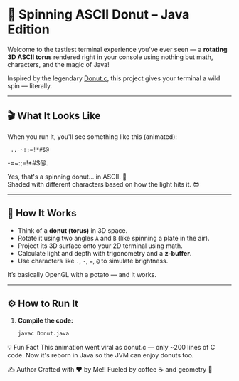 # 🍩 Spinning ASCII Donut – Java Edition

Welcome to the tastiest terminal experience you've ever seen — a **rotating 3D ASCII torus** rendered right in your console using nothing but math, characters, and the magic of Java!

Inspired by the legendary [Donut.c](https://www.a1k0n.net/2011/07/20/donut-math.html), this project gives your terminal a wild spin — literally.

---

## 🎬 What It Looks Like

When you run it, you'll see something like this (animated):

     .,-~:;=!*#$@
 -=~:;=!*#$@.


Yes, that's a spinning donut... in ASCII. 🍩  
Shaded with different characters based on how the light hits it. 😎

---

## 🧠 How It Works

- Think of a **donut (torus)** in 3D space.
- Rotate it using two angles `A` and `B` (like spinning a plate in the air).
- Project its 3D surface onto your 2D terminal using math.
- Calculate light and depth with trigonometry and a **z-buffer**.
- Use characters like `.`, `-`, `=`, `@` to simulate brightness.

It’s basically OpenGL with a potato — and it works.

---

## ⚙️ How to Run It

1. **Compile the code:**
   ```bash
   javac Donut.java

💡 Fun Fact
This animation went viral as donut.c — only ~200 lines of C code.
Now it's reborn in Java so the JVM can enjoy donuts too.

✍️ Author
Crafted with ❤️ by Me!!
Fueled by coffee ☕ and geometry 📐

